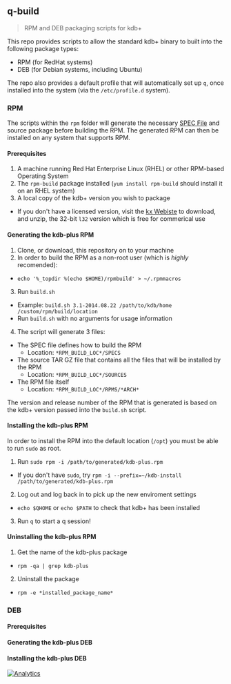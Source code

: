 ## q-build

> RPM and DEB packaging scripts for kdb+

This repo provides scripts to allow the standard kdb+ binary to built into the following package types:

* RPM (for RedHat systems)
* DEB (for Debian systems, including Ubuntu)

The repo also provides a default profile that will automatically set up `q`, once installed into the system (via the `/etc/profile.d` system).  

### RPM

The scripts within the `rpm` folder will generate the necessary [SPEC File](http://www.rpm.org/max-rpm/ch-rpm-inside.html) and source package before building the RPM. The generated RPM can then be installed on any system that supports RPM.

#### Prerequisites

1. A machine running Red Hat Enterprise Linux (RHEL) or other RPM-based Operating System
2. The `rpm-build` package installed (`yum install rpm-build` should install it on an RHEL system)
3. A local copy of the kdb+ version you wish to package
  * If you don't have a licensed version, visit the [kx Webiste](http://kx.com/software-download.php) to download, and unzip, the 32-bit `l32` version which is free for commerical use

#### Generating the kdb-plus RPM

1. Clone, or download, this repository on to your machine
2. In order to build the RPM as a non-root user (which is *highly* recomended):
  * `echo '%_topdir %(echo $HOME)/rpmbuild' > ~/.rpmmacros`
3. Run `build.sh`
  * Example: `build.sh 3.1-2014.08.22 /path/to/kdb/home /custom/rpm/build/location`
  * Run `build.sh` with no arguments for usage information
4. The script will generate 3 files:
  * The SPEC file defines how to build the RPM
    * Location: `*RPM_BUILD_LOC*/SPECS`
  * The source TAR GZ file that contains all the files that will be installed by the RPM
    * Location: `*RPM_BUILD_LOC*/SOURCES`
  * The RPM file itself 
    * Location: `*RPM_BUILD_LOC*/RPMS/*ARCH*`

The version and release number of the RPM that is generated is based on the kdb+ version passed into the `build.sh` script. 

#### Installing the kdb-plus RPM

In order to install the RPM into the default location (`/opt`) you must be able to run `sudo` as root. 

1. Run `sudo rpm -i /path/to/generated/kdb-plus.rpm`
  * If you don't have `sudo`, try `rpm -i --prefix=~/kdb-install /path/to/generated/kdb-plus.rpm`
2. Log out and log back in to pick up the new enviroment settings
  * `echo $QHOME` or `echo $PATH` to check that kdb+ has been installed
3. Run `q` to start a q session!

#### Uninstalling the kdb-plus RPM

1. Get the name of the kdb-plus package
  * `rpm -qa | grep kdb-plus`
2. Uninstall the package
  * `rpm -e *installed_package_name*`

### DEB

#### Prerequisites

#### Generating the kdb-plus DEB

#### Installing the kdb-plus DEB


[![Analytics](https://ga-beacon.appspot.com/UA-54104883-2/q-build/README)](https://github.com/jasraj/q-build)
